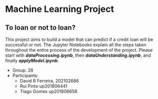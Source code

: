 # Machine Learning Project
## **To loan or not to loan?**

This project aims to build a model that can predict if a credit loan will be successful or not. The Jupyter Notebooks explain all the steps taken throughout the entire process of the development of the project. Please start with ***dataProcessing.ipynb***, then ***dataUnderstanding.ipynb***, and finally ***applyModel.ipynb***.

* Group: 28
* Participants:
    - David R Ferreira, 202102686
    - Rui Pinto up201806441
    - Tiago Gomes up201806658
